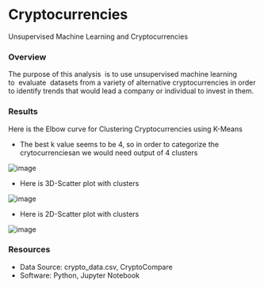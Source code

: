 # Cryptocurrencies
Unsupervised Machine Learning and Cryptocurrencies 
### Overview
The purpose of this analysis  is to use unsupervised machine learning to  evaluate  datasets from a variety of alternative cryptocurrencies in order to identify trends that would lead a company or individual to invest in them.

### Results
Here is the Elbow curve for Clustering Cryptocurrencies using K-Means
* The best k value seems to be 4, so in order to categorize the crytocurrenciesan we would need output of 4 clusters 

![image](https://user-images.githubusercontent.com/93439516/176964009-24a88df8-8787-4c1c-8467-4a2af7589717.png)

* Here is 3D-Scatter plot with clusters 

![image](https://user-images.githubusercontent.com/93439516/176964918-5fdd11a3-05c5-442a-8842-45b75cdd15e6.png)

* Here is 2D-Scatter plot with clusters

![image](https://user-images.githubusercontent.com/93439516/176965215-c17c891b-5471-4184-adc0-5ecc68a6bc47.png)



### Resources
* Data Source: crypto_data.csv, CryptoCompare
* Software: Python, Jupyter Notebook
